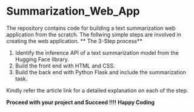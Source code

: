 # Summarization_Web_App
The repository contains code for building a text summarization web application from the scratch. The follwing simple steps are involved in creating the web application.
**
The 3-Step process**
1. Identify the inference API of a text summarization model from the Hugging Face library.
2. Build the front end with HTML and CSS.
3. Build the back end with Python Flask and include the summarization task.

Kindly refer the article link for a detailed explanation on each of the step.

**Proceed with your project and Succeed !!!!**
**Happy Coding**
